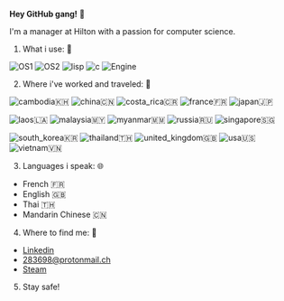 **Hey GitHub gang!** :sparkler:

I'm a manager at Hilton with a passion for computer science.


1. What i use: :floppy_disk:

![OS1](https://img.shields.io/badge/OS-Win10-blue)    ![OS2](https://img.shields.io/badge/OS-Ubuntu-blue)   ![lisp](https://img.shields.io/badge/Language-CLisp-blue)   ![c](https://img.shields.io/badge/Language-CSharp-blue)   ![Engine](https://img.shields.io/badge/Engine-GoDot-blue)


2. Where i've worked and traveled: :flight_departure:

![cambodia](https://img.shields.io/badge/Cambodia-blue):cambodia:    ![china](https://img.shields.io/badge/China-blue):cn:    ![costa_rica](https://img.shields.io/badge/CostaRica-blue):costa_rica:    ![france](https://img.shields.io/badge/France-blue):fr:    ![japan](https://img.shields.io/badge/Japan-blue):jp:

![laos](https://img.shields.io/badge/-Laos-blue):laos:   ![malaysia](https://img.shields.io/badge/Malaysia-blue):malaysia:   ![myanmar](https://img.shields.io/badge/Myanmar-blue):myanmar:   ![russia](https://img.shields.io/badge/Russia-blue):ru:   ![singapore](https://img.shields.io/badge/Singapore-blue):singapore: 

![south_korea](https://img.shields.io/badge/SouthKorea-blue):kr:   ![thailand](https://img.shields.io/badge/Thailand-blue):thailand:   ![united_kingdom](https://img.shields.io/badge/UnitedKingdom-blue):uk:   ![usa](https://img.shields.io/badge/USA-blue):us:   ![vietnam](https://img.shields.io/badge/Vietnam-blue):vietnam:


3. Languages i speak: :globe_with_meridians:

* French :fr:
* English :uk:
* Thai :thailand:
* Mandarin Chinese :cn:


4. Where to find me: :envelope_with_arrow:

* [Linkedin](https://fr.linkedin.com/in/antoine-bouesnard-a35a1511b)
* 283698@protonmail.ch
* [Steam](https://steamcommunity.com/id/Eclipse_Eklipse/)

5. Stay safe!
